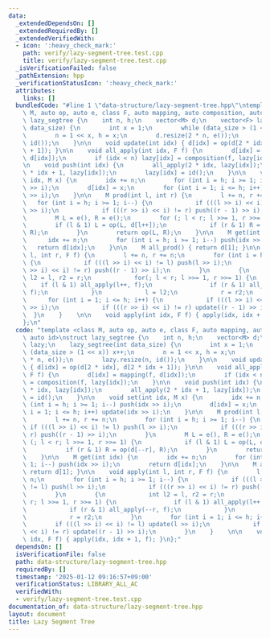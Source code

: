 ```yaml
---
data:
  _extendedDependsOn: []
  _extendedRequiredBy: []
  _extendedVerifiedWith:
  - icon: ':heavy_check_mark:'
    path: verify/lazy-segment-tree.test.cpp
    title: verify/lazy-segment-tree.test.cpp
  _isVerificationFailed: false
  _pathExtension: hpp
  _verificationStatusIcon: ':heavy_check_mark:'
  attributes:
    links: []
  bundledCode: "#line 1 \"data-structure/lazy-segment-tree.hpp\"\ntemplate <class\
    \ M, auto op, auto e, class F, auto mapping, auto composition, auto id>\nstruct\
    \ lazy_segtree {\n    int n, h;\n    vector<M> d;\n    vector<F> lazy;\n    lazy_segtree(int\
    \ data_size) {\n        int x = 1;\n        while (data_size > (1 << x)) x++;\n\
    \        n = 1 << x, h = x;\n        d.resize(2 * n, e());\n        lazy.resize(n,\
    \ id());\n    }\n\n    void update(int idx) { d[idx] = op(d[2 * idx], d[2 * idx\
    \ + 1]); }\n\n    void all_apply(int idx, F f) {\n        d[idx] = mapping(f,\
    \ d[idx]);\n        if (idx < n) lazy[idx] = composition(f, lazy[idx]);\n    }\n\
    \n    void push(int idx) {\n        all_apply(2 * idx, lazy[idx]);\n        all_apply(2\
    \ * idx + 1, lazy[idx]);\n        lazy[idx] = id();\n    }\n\n    void set(int\
    \ idx, M x) {\n        idx += n;\n        for (int i = h; i >= 1; i--) push(idx\
    \ >> i);\n        d[idx] = x;\n        for (int i = 1; i <= h; i++) update(idx\
    \ >> i);\n    }\n\n    M prod(int l, int r) {\n        l += n, r += n;\n     \
    \   for (int i = h; i >= 1; i--) {\n            if (((l >> i) << i) != l) push(l\
    \ >> i);\n            if (((r >> i) << i) != r) push((r - 1) >> i);\n        }\n\
    \        M L = e(), R = e();\n        for (; l < r; l >>= 1, r >>= 1) {\n    \
    \        if (l & 1) L = op(L, d[l++]);\n            if (r & 1) R = op(d[--r],\
    \ R);\n        }\n        return op(L, R);\n    }\n\n    M get(int idx) {\n  \
    \      idx += n;\n        for (int i = h; i >= 1; i--) push(idx >> i);\n     \
    \   return d[idx];\n    }\n\n    M all_prod() { return d[1]; }\n\n    void apply(int\
    \ l, int r, F f) {\n        l += n, r += n;\n        for (int i = h; i >= 1; i--)\
    \ {\n            if (((l >> i) << i) != l) push(l >> i);\n            if (((r\
    \ >> i) << i) != r) push((r - 1) >> i);\n        }\n        {\n            int\
    \ l2 = l, r2 = r;\n            for(; l < r; l >>= 1, r >>= 1) {\n            \
    \    if (l & 1) all_apply(l++, f);\n                if (r & 1) all_apply(--r,\
    \ f);\n            }\n            l = l2;\n            r = r2;\n        }\n  \
    \      for (int i = 1; i <= h; i++) {\n            if (((l >> i) << i) != l) update(l\
    \ >> i);\n            if (((r >> i) << i) != r) update((r - 1) >> i);\n      \
    \  }\n    }    \n\n    void apply(int idx, F f) { apply(idx, idx + 1, f); }\n\
    };\n"
  code: "template <class M, auto op, auto e, class F, auto mapping, auto composition,\
    \ auto id>\nstruct lazy_segtree {\n    int n, h;\n    vector<M> d;\n    vector<F>\
    \ lazy;\n    lazy_segtree(int data_size) {\n        int x = 1;\n        while\
    \ (data_size > (1 << x)) x++;\n        n = 1 << x, h = x;\n        d.resize(2\
    \ * n, e());\n        lazy.resize(n, id());\n    }\n\n    void update(int idx)\
    \ { d[idx] = op(d[2 * idx], d[2 * idx + 1]); }\n\n    void all_apply(int idx,\
    \ F f) {\n        d[idx] = mapping(f, d[idx]);\n        if (idx < n) lazy[idx]\
    \ = composition(f, lazy[idx]);\n    }\n\n    void push(int idx) {\n        all_apply(2\
    \ * idx, lazy[idx]);\n        all_apply(2 * idx + 1, lazy[idx]);\n        lazy[idx]\
    \ = id();\n    }\n\n    void set(int idx, M x) {\n        idx += n;\n        for\
    \ (int i = h; i >= 1; i--) push(idx >> i);\n        d[idx] = x;\n        for (int\
    \ i = 1; i <= h; i++) update(idx >> i);\n    }\n\n    M prod(int l, int r) {\n\
    \        l += n, r += n;\n        for (int i = h; i >= 1; i--) {\n           \
    \ if (((l >> i) << i) != l) push(l >> i);\n            if (((r >> i) << i) !=\
    \ r) push((r - 1) >> i);\n        }\n        M L = e(), R = e();\n        for\
    \ (; l < r; l >>= 1, r >>= 1) {\n            if (l & 1) L = op(L, d[l++]);\n \
    \           if (r & 1) R = op(d[--r], R);\n        }\n        return op(L, R);\n\
    \    }\n\n    M get(int idx) {\n        idx += n;\n        for (int i = h; i >=\
    \ 1; i--) push(idx >> i);\n        return d[idx];\n    }\n\n    M all_prod() {\
    \ return d[1]; }\n\n    void apply(int l, int r, F f) {\n        l += n, r +=\
    \ n;\n        for (int i = h; i >= 1; i--) {\n            if (((l >> i) << i)\
    \ != l) push(l >> i);\n            if (((r >> i) << i) != r) push((r - 1) >> i);\n\
    \        }\n        {\n            int l2 = l, r2 = r;\n            for(; l <\
    \ r; l >>= 1, r >>= 1) {\n                if (l & 1) all_apply(l++, f);\n    \
    \            if (r & 1) all_apply(--r, f);\n            }\n            l = l2;\n\
    \            r = r2;\n        }\n        for (int i = 1; i <= h; i++) {\n    \
    \        if (((l >> i) << i) != l) update(l >> i);\n            if (((r >> i)\
    \ << i) != r) update((r - 1) >> i);\n        }\n    }    \n\n    void apply(int\
    \ idx, F f) { apply(idx, idx + 1, f); }\n};"
  dependsOn: []
  isVerificationFile: false
  path: data-structure/lazy-segment-tree.hpp
  requiredBy: []
  timestamp: '2025-01-12 09:16:57+09:00'
  verificationStatus: LIBRARY_ALL_AC
  verifiedWith:
  - verify/lazy-segment-tree.test.cpp
documentation_of: data-structure/lazy-segment-tree.hpp
layout: document
title: Lazy Segment Tree
---
```

